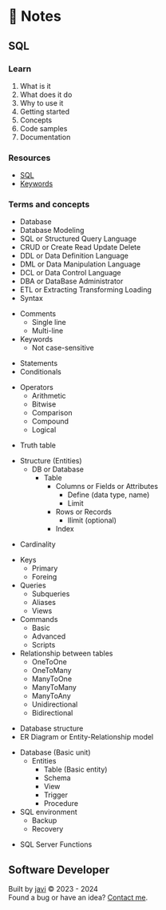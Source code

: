 # :memo: Notes
## SQL
### Learn
1. What is it
2. What does it do
3. Why to use it
4. Getting started
5. Concepts
6. Code samples
7. Documentation
### Resources
- [SQL](https://www.iso.org/standard/76583.html)
- [Keywords](https://www.w3schools.com/sql/sql_ref_keywords.asp)
### Terms and concepts
- Database
- Database Modeling
- SQL or Structured Query Language
- CRUD or Create Read Update Delete
- DDL or Data Definition Language
- DML or Data Manipulation Language
- DCL or Data Control Language
- DBA or DataBase Administrator
- ETL or Extracting Transforming Loading
- Syntax
* Comments
  - Single line
  - Multi-line
* Keywords
  - Not case-sensitive
- Statements
- Conditionals
* Operators
  - Arithmetic
  - Bitwise
  - Comparison
  - Compound
  - Logical
- Truth table
* Structure (Entities)
  * DB or Database
    * Table
      * Columns or Fields or Attributes
        - Define (data type, name)
        - Limit
      * Rows or Records
        - Ilimit (optional)
      - Index
- Cardinality
* Keys
  - Primary
  - Foreing
* Queries
  - Subqueries
  - Aliases
  - Views
* Commands
  - Basic
  - Advanced
  - Scripts
* Relationship between tables
  - OneToOne
  - OneToMany
  - ManyToOne
  - ManyToMany
  - ManyToAny
  - Unidirectional
  - Bidirectional
- Database structure
- ER Diagram or Entity-Relationship model
* Database (Basic unit)
  * Entities
    - Table (Basic entity)
    - Schema
    - View
    - Trigger
    - Procedure
* SQL environment
  - Backup
  - Recovery
- SQL Server Functions
## Software Developer
Built by [javi](https://github.com/javierandres-dev/) :copyright: 2023 - 2024  
Found a bug or have an idea? [Contact me](https://www.linkedin.com/in/javierandres-dev/).
